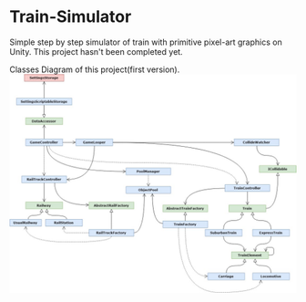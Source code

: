 # Train-Simulator
Simple step by step simulator of train with primitive pixel-art graphics on Unity.
This project hasn't been completed yet.

Classes Diagram of this project(first version).
![Classes Diagram](Train_simulator_diagram.jpg)

